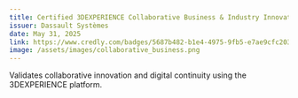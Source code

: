 ```yaml
---
title: Certified 3DEXPERIENCE Collaborative Business & Industry Innovator - Associate
issuer: Dassault Systèmes
date: May 31, 2025
link: https://www.credly.com/badges/5687b482-b1e4-4975-9fb5-e7ae9cfc203c/public_url
image: /assets/images/collaborative_business.png
---
```


Validates collaborative innovation and digital continuity using the 3DEXPERIENCE platform.
